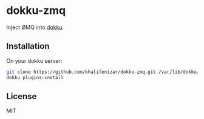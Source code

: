 dokku-zmq
=========

Inject ØMQ into [dokku][dokku].

## Installation

On your dokku server:
```sh
git clone https://github.com/khalifenizar/dokku-zmq.git /var/lib/dokku/plugins/dokku-zmq
dokku plugins-install
```

## License

MIT

[dokku]: https://github.com/khalifenizar/dokku-zmq
